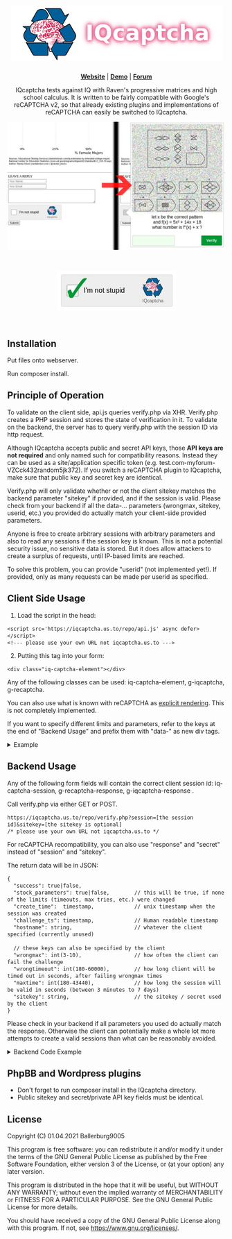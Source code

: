 <h1 align="center">
  <a href="https://iqcaptcha.us.to/">
    <img src="demo/logo_489_text.png" alt="IQcaptcha">
  </a>
</h1>

<p align=center>
  <strong><a href="https://iqcaptcha.us.to/">Website</a></strong>
  | <strong><a href="https://iqcaptcha.us.to/repo/demo/demo.html">Demo</a></strong>
  | <strong><a href="https://iqcaptcha.us.to/forum">Forum</a></strong>
</p>

<p align="center">
IQcaptcha tests against IQ with Raven's progressive matrices and high school calculus. It is written to be fairly compatible with Google's reCAPTCHA v2, so that already existing plugins and implementations of reCAPTCHA can easily be switched to IQcaptcha.
</p>

[![demo1](demo/demo1_2.jpg)](#)
<p>&nbsp;</p>
<p align="center">
    <img src="demo/demo3.jpg" alt="screenshot" />
  </a>
</p>
<p>&nbsp;</p>


Installation
----------------------------------------------------------------
Put files onto webserver.

Run composer install.


Principle of Operation
----------------------------------------------------------------
To validate on the client side, api.js queries verify.php via XHR. Verify.php creates a PHP session and stores the state of verification in it. To validate on the backend, the server has to query verify.php with the session ID via http request. 

Although IQcaptcha accepts public and secret API keys, those **API keys are not required** and only named such for compatibility reasons. Instead they can be used as a site/application specific token (e.g. test.com-myforum-VZCck432random5jk372). If you switch a reCAPTCHA plugin to IQcaptcha, make sure that public key and secret key are identical.

Verify.php will only validate whether or not the client sitekey matches the backend parameter "sitekey" if provided, and if the session is valid. Please check from your backend if all the data-... parameters (wrongmax, sitekey, userid, etc.) you provided do actually match your client-side provided parameters.

Anyone is free to create arbitrary sessions with arbitrary parameters and also to read any sessions if the session key is known. This is not a potential security issue, no sensitive data is stored. But it does allow attackers to create a surplus of requests, until IP-based limits are reached. 

To solve this problem, you can provide "userid" (not implemented yet!). If provided, only as many requests can be made per userid as specified.

Client Side Usage
----------------------------------------------------------------
1. Load the script in the head:
```
<script src='https://iqcaptcha.us.to/repo/api.js' async defer></script> 
<!--- please use your own URL not iqcaptcha.us.to --->
```

2. Putting this tag into your form:
```
<div class="iq-captcha-element"></div>
```
Any of the following classes can be used: iq-captcha-element, g-iqcaptcha, g-recaptcha.

You can also use what is known with reCAPTCHA as [explicit rendering](https://developers.google.com/recaptcha/docs/display). This is not completely implemented.


If you want to specify different limits and parameters, refer to the keys at the end of "Backend Usage" and prefix them with "data-" as new div tags. 

<details>
  <summary>Example</summary>
  
   ```
   <div class="iq-captcha-element" data-sitekey="mytest.com-guestbook-asklfhsrandomdjfskfh" data-wrongmax="5" data-wrongtimeout="999"></div>
   ```
</details>

Backend Usage
----------------------------------------------------------------

Any of the following form fields will contain the correct client session id: iq-captcha-session, g-recaptcha-response, g-iqcaptcha-response .

Call verify.php via either GET or POST.
```
https://iqcaptcha.us.to/repo/verify.php?session=[the session id]&sitekey=[the sitekey is optional]   
/* please use your own URL not iqcaptcha.us.to */
```
For reCAPTCHA recompatibility, you can also use "response" and "secret" instead of "session" and "sitekey".

The return data will be in JSON:
```
{
  "success": true|false,
  "stock_parameters": true|false,        // this will be true, if none of the limits (timeouts, max tries, etc.) were changed
  "create_time":  timestamp,             // unix timestamp when the session was created
  "challenge_ts": timestamp,             // Human readable timestamp
  "hostname": string,                    // whatever the client specified (currently unused)

  // these keys can also be specified by the client
  "wrongmax": int(3-10),                 // how often the client can fail the challenge
  "wrongtimeout": int(180-60000),        // how long client will be timed out in seconds, after failing wrongmax times
  "maxtime": int(180-43440),             // how long the session will be valid in seconds (between 3 minutes to 7 days)
  "sitekey": string,                     // the sitekey / secret used by the client
}
```

Please check in your backend if all parameters you used do actually match the response. Otherwise the client can potentially make a whole lot more attempts to create a valid sessions than what can be reasonably avoided.

<details>
  <summary>Backend Code Example</summary>


This code is part of [the demo](demo/). Live demo: [here](https://iqcaptcha.us.to/repo/demo/demo.html).

```
<?php
$mywrongmax = 6;
$mywrongtimeout = 360;
$mysitekey = "b35074286103ba87e759d081640433b4";

$data = [ 'session' => $_GET['iq-captcha-session'], // this would be _POST in most cases
          'sitekey' => $mysitekey,
        ];

$response = json_decode(iqcaptcha_verify($data), true);

if($response['success'] && $response['sitekey'] == $mysitekey && $response['wrongmax'] == $mywrongmax && $response['wrongtimeout'] == $mywrongtimeout)
{
    echo "verified";
    // grant access
}
else echo "not verified!";

function iqcaptcha_verify($data)
{
    // assemble URL relative to calling script
    $url = filter_input(INPUT_SERVER, "REQUEST_SCHEME")."://" 
			. (strlen(filter_input(INPUT_SERVER, 'PHP_AUTH_USER')) > 0 
				? filter_input(INPUT_SERVER, 'PHP_AUTH_USER') . ":" . filter_input(INPUT_SERVER, 'PHP_AUTH_PW') . "@"
				: "")
			. filter_input(INPUT_SERVER, 'HTTP_HOST')
			. ":" .  filter_input(INPUT_SERVER, "SERVER_PORT")
		        . "/" . substr(__DIR__, strlen(filter_input(INPUT_SERVER, 'DOCUMENT_ROOT'))) 
		        . "/../verify.php";
        
    $options = array(
            'http' => array(
                'header' => "Content-type: application/x-www-form-urlencoded\r\n",
                'method' => 'POST',
                'content' => http_build_query($data, '', '&'),
            ),
         );
    $context = stream_context_create($options);
    $response = file_get_contents($url, false, $context);

    if ($response !== false) {
       return $response;
    }

    return '{"success": false }';
}

```

</details>

PhpBB and Wordpress plugins
----------------------------------------------------------------
* Don't forget to run composer install in the IQcaptcha directory.
* Public sitekey and secret/private API key fields must be identical.


## License

 Copyright (C) 01.04.2021 Ballerburg9005

This program is free software: you can redistribute it and/or modify
it under the terms of the GNU General Public License as published by
the Free Software Foundation, either version 3 of the License, or
(at your option) any later version.

This program is distributed in the hope that it will be useful,
but WITHOUT ANY WARRANTY; without even the implied warranty of
MERCHANTABILITY or FITNESS FOR A PARTICULAR PURPOSE.  See the
GNU General Public License for more details.

You should have received a copy of the GNU General Public License
along with this program.  If not, see <https://www.gnu.org/licenses/>.
